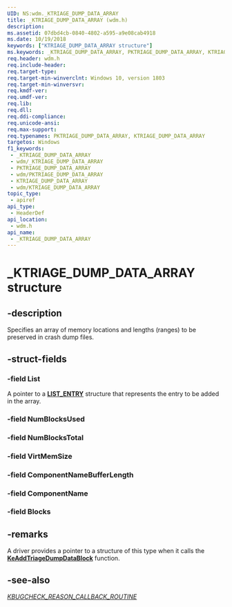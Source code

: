 ```yaml
---
UID: NS:wdm._KTRIAGE_DUMP_DATA_ARRAY
title: _KTRIAGE_DUMP_DATA_ARRAY (wdm.h)
description: 
ms.assetid: 07dbd4cb-0840-4802-a595-a9e08cab4918
ms.date: 10/19/2018
keywords: ["KTRIAGE_DUMP_DATA_ARRAY structure"]
ms.keywords: _KTRIAGE_DUMP_DATA_ARRAY, PKTRIAGE_DUMP_DATA_ARRAY, KTRIAGE_DUMP_DATA_ARRAY,
req.header: wdm.h
req.include-header: 
req.target-type: 
req.target-min-winverclnt: Windows 10, version 1803
req.target-min-winversvr: 
req.kmdf-ver: 
req.umdf-ver: 
req.lib: 
req.dll: 
req.ddi-compliance: 
req.unicode-ansi: 
req.max-support: 
req.typenames: PKTRIAGE_DUMP_DATA_ARRAY, KTRIAGE_DUMP_DATA_ARRAY
targetos: Windows
f1_keywords:
 - _KTRIAGE_DUMP_DATA_ARRAY
 - wdm/_KTRIAGE_DUMP_DATA_ARRAY
 - PKTRIAGE_DUMP_DATA_ARRAY
 - wdm/PKTRIAGE_DUMP_DATA_ARRAY
 - KTRIAGE_DUMP_DATA_ARRAY
 - wdm/KTRIAGE_DUMP_DATA_ARRAY
topic_type:
 - apiref
api_type:
 - HeaderDef
api_location:
 - wdm.h
api_name:
 - _KTRIAGE_DUMP_DATA_ARRAY
---
```


# _KTRIAGE_DUMP_DATA_ARRAY structure


## -description

Specifies an array of memory locations and lengths (ranges) to be preserved in crash dump files.

## -struct-fields

### -field List

A pointer to a [**LIST_ENTRY**](/windows/win32/api/ntdef/ns-ntdef-list_entry) structure that represents the entry to be added in the array.

### -field NumBlocksUsed

### -field NumBlocksTotal

### -field VirtMemSize

### -field ComponentNameBufferLength

### -field ComponentName

### -field Blocks

## -remarks

A driver provides a pointer to a structure of this type when it calls the [**KeAddTriageDumpDataBlock**](./nf-wdm-keaddtriagedumpdatablock.md) function.

## -see-also

[*KBUGCHECK_REASON_CALLBACK_ROUTINE*](./nc-wdm-kbugcheck_reason_callback_routine.md)